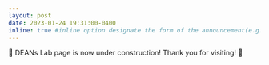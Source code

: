```yaml
---
layout: post
date: 2023-01-24 19:31:00-0400
inline: true #inline option designate the form of the announcement(e.g. long or short)
---
```


:construction: DEANs Lab page is now under construction! Thank you for visiting! :construction:
